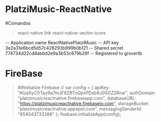 # PlatziMusic-ReactNative

#Comandos
> react-native link react-native-vector-icons

-- Application name	ReactNativePlatziMusic
-- API key	3e2a31e6bcd5d57c428293b999b0b121
-- Shared secret	774734d22cd4abbd2e9a3b53c679b29f
-- Registered to	grovertb


# FireBase

> ##Initialize Firebase
> //<script src="https://www.gstatic.com/firebasejs/3.6.6/firebase.js"></script>
>  var config = {
>    apiKey: "AIzaSyC0Tpy9a7mJF8ZBTnQpxPDsb9J0SGZ2Rnw",
>    authDomain: "platzimusicreactnative.firebaseapp.com",
>    databaseURL: "https://platzimusicreactnative.firebaseio.com",
>    storageBucket: "platzimusicreactnative.appspot.com",
>    messagingSenderId: "654043733386"
>  };
>  firebase.initializeApp(config);
